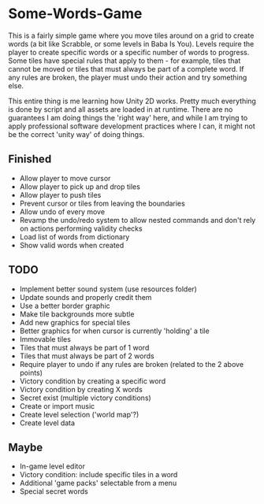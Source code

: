 # Some-Words-Game

This is a fairly simple game where you move tiles around on a grid to create words (a bit like Scrabble, or some levels in Baba Is You). Levels require the player to create specific words or a specific number of words to progress. Some tiles have special rules that apply to them - for example, tiles that cannot be moved or tiles that must always be part of a complete word. If any rules are broken, the player must undo their action and try something else.

This entire thing is me learning how Unity 2D works. Pretty much everything is done by script and all assets are loaded in at runtime. There are no guarantees I am doing things the 'right way' here, and while I am trying to apply professional software development practices where I can, it might not be the correct 'unity way' of doing things.

## Finished

* Allow player to move cursor
* Allow player to pick up and drop tiles
* Allow player to push tiles
* Prevent cursor or tiles from leaving the boundaries
* Allow undo of every move
* Revamp the undo/redo system to allow nested commands and don't rely on actions performing validity checks
* Load list of words from dictionary
* Show valid words when created

## TODO

* Implement better sound system (use resources folder)
* Update sounds and properly credit them
* Use a better border graphic
* Make tile backgrounds more subtle
* Add new graphics for special tiles
* Better graphics for when cursor is currently 'holding' a tile
* Immovable tiles
* Tiles that must always be part of 1 word
* Tiles that must always be part of 2 words
* Require player to undo if any rules are broken (related to the 2 above points)
* Victory condition by creating a specific word
* Victory condition by creating X words
* Secret exist (multiple victory conditions)
* Create or import music
* Create level selection ('world map'?)
* Create level data

## Maybe

* In-game level editor
* Victory condition: include specific tiles in a word
* Additional 'game packs' selectable from a menu
* Special secret words
